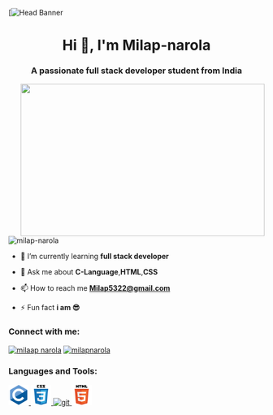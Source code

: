 [![Head Banner](https://i0.wp.com/rad-code.sbs/wp-content/uploads/2023/07/hello-world.gif?50%2C50&ssl=1 )
<h1 align="center">Hi 👋, I'm Milap-narola</h1>
<h3 align="center">A passionate full stack developer student from India</h3>

<img align="right" src="https://i.pinimg.com/originals/02/74/20/0274207612d515f49012c87803a9e631.gif" height="300" width="480" />

<p align="left"> <img src="https://komarev.com/ghpvc/?username=milap-narola&label=Profile%20views&color=0e75b6&style=flat" alt="milap-narola" /> </p>


- 🌱 I’m currently learning **full stack developer** 

- 💬 Ask me about **C-Language**,**HTML**,**CSS**

- 📫 How to reach me **Milap5322@gmail.com**

- ⚡ Fun fact **i am 😎**

<h3 align="left">Connect with me:</h3>
<p align="left">
<a href="https://fb.com/milaap narola" target="blank"><img align="center" src="https://raw.githubusercontent.com/rahuldkjain/github-profile-readme-generator/master/src/images/icons/Social/facebook.svg" alt="milaap narola" height="30" width="40" /></a>
<a href="https://instagram.com/milapnarola" target="blank"><img align="center" src="https://raw.githubusercontent.com/rahuldkjain/github-profile-readme-generator/master/src/images/icons/Social/instagram.svg" alt="milapnarola" height="30" width="40" /></a>
</p>

<h3 align="left">Languages and Tools:</h3>
<p align="left"> <a href="https://www.cprogramming.com/" target="_blank" rel="noreferrer"> <img src="https://raw.githubusercontent.com/devicons/devicon/master/icons/c/c-original.svg" alt="c" width="40" height="40"/> </a> <a href="https://www.w3schools.com/css/" target="_blank" rel="noreferrer"> <img src="https://raw.githubusercontent.com/devicons/devicon/master/icons/css3/css3-original-wordmark.svg" alt="css3" width="40" height="40"/> </a> <a href="https://git-scm.com/" target="_blank" rel="noreferrer"> <img src="https://www.vectorlogo.zone/logos/git-scm/git-scm-icon.svg" alt="git" width="40" height="40"/> </a> <a href="https://www.w3.org/html/" target="_blank" rel="noreferrer"> <img src="https://raw.githubusercontent.com/devicons/devicon/master/icons/html5/html5-original-wordmark.svg" alt="html5" width="40" height="40"/> </a> </p>



